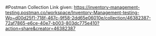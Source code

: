 #Postman Collection Link given:   https://inventory-management-testing.postman.co/workspace/Inventory-Management-testing-Wo~d00d25f1-718f-467c-9f58-2dd65e06010e/collection/46382387-72af7865-e6ce-40e7-b003-803dc775e410?action=share&creator=46382387

